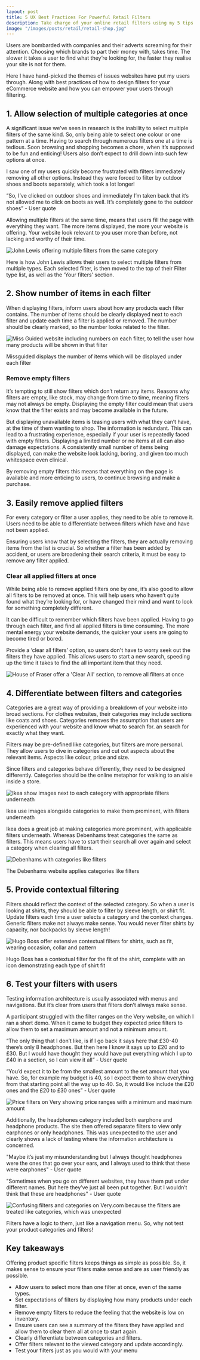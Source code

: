 ```yaml
---
layout: post
title: 5 UX Best Practices For Powerful Retail Filters
description: Take charge of your online retail filters using my 5 tips and tricks.
image: "/images/posts/retail/retail-shop.jpg"
---
```


<p class="summary">Users are bombarded with companies and their adverts screaming for their attention. Choosing which brands to part their money with, takes time. The slower it takes a user to find what they’re looking for, the faster they realise your site is not for them.</p>

Here I have hand-picked the themes of issues websites have put my users through. Along with best practices of how to design filters for your eCommerce website and how you can empower your users through filtering.

## 1. Allow selection of multiple categories at once

A significant issue we’ve seen in research is the inability to select multiple filters of the same kind. So, only being able to select one colour or one pattern at a time. Having to search through numerous filters one at a time is tedious. Soon browsing and shopping becomes a chore, when it’s supposed to be fun and enticing! Users also don’t expect to drill down into such few options at once.

I saw one of my users quickly become frustrated with filters immediately removing all other options. Instead they were forced to filter by outdoor shoes and boots separately, which took a lot longer!

<p class="quote">“So, I’ve clicked on outdoor shoes and immediately I’m taken back that it’s not allowed me to click on boots as well. It’s completely gone to the outdoor shoes” - User quote</p>

Allowing multiple filters at the same time, means that users fill the page with everything they want. The more items displayed, the more your website is offering. Your website look relevant to you user more than before, not lacking and worthy of their time.

<img src="/images/posts/retail/multiple-filters.png" alt="John Lewis offering multiple filters from the same category">

<p class="sidenote">Here is how John Lewis allows their users to select multiple filters from multiple types. Each selected filter, is then moved to the top of their Filter type list, as well as the ‘Your filters’ section.</p>

## 2. Show number of items in each filter

When displaying filters, inform users about how any products each filter contains. The number of items should be clearly displayed next to each filter and update each time a filter is applied or removed. The number should be clearly marked, so the number looks related to the filter.

<img src="/images/posts/retail/number-filters.png" alt="Miss Guided website including numbers on each filter, to tell the user how many products will be shown in that filter">
<p class="sidenote">Missguided displays the number of items which will be displayed under each filter</p>

### Remove empty filters

It’s tempting to still show filters which don’t return any items. Reasons why filters are empty, like stock, may change from time to time, meaning filters may not always be empty. Displaying the empty filter could mean that users know that the filter exists and may become available in the future.

But displaying unavailable items is teasing users with what they can’t have, at the time of them wanting to shop. The information is redundant. This can lead to a frustrating experience, especially if your user is repeatedly faced with empty filters. Displaying a limited number or no items at all can also damage expectations. A consistently small number of items being displayed, can make the website look lacking, boring, and given too much whitespace even clinical.

By removing empty filters this means that everything on the page is available and more enticing to users, to continue browsing and make a purchase.

## 3. Easily remove applied filters

For every category or filter a user applies, they need to be able to remove it. Users need to be able to differentiate between filters which have and have not been applied.

Ensuring users know that by selecting the filters, they are actually removing items from the list is crucial. So whether a filter has been added by accident, or users are broadening their search criteria, it must be easy to remove any filter applied.

### Clear all applied filters at once
While being able to remove applied filters one by one, it’s also good to allow all filters to be removed at once. This will help users who haven’t quite found what they’re looking for, or have changed their mind and want to look for something completely different.

It can be difficult to remember which filters have been applied. Having to go through each filter, and find all applied filters is time consuming. The more mental energy your website demands, the quicker your users are going to become tired or bored.

Provide a ‘clear all filters’ option, so users don't have to worry seek out the filters they have applied. This allows users to start a new search, speeding up the time it takes to find the all important item that they need.

<img src="/images/posts/retail/clear-all.png" alt="House of Fraser offer a 'Clear All' section, to remove all filters at once"/>

## 4. Differentiate between filters and categories

Categories are a great way of providing a breakdown of your website into broad sections. For clothes websites, their categories may include sections like coats and shoes. Categories removes the assumption that users are experienced with your website  and know what to search for. an search for exactly what they want.

Filters may be pre-defined like categories, but filters are more personal. They allow users to dive in categories and cut out aspects about the relevant items. Aspects like colour, price and size.

Since filters and categories behave differently, they need to be designed differently. Categories should be the online metaphor for walking to an aisle inside a store.

<img src="/images/posts/retail/ikea-categories.png" alt="Ikea show images next to each category with appropriate filters underneath"/>
<p class="sidenote">Ikea use images alongside categories to make them prominent, with filters underneath</p>

<p class="add-padding vertical">Ikea does a great job at making categories more prominent, with applicable filters underneath. Whereas Debenhams treat categories the same as filters. This means users have to start their search all over again and select a category when clearing all filters.</p>

<img src="/images/posts/retail/debenhams-categories.png" alt="Debenhams with categories like filters">
<p class="sidenote">The Debenhams website applies categories like filters</p>

## 5. Provide contextual filtering

Filters should reflect the context of the selected category. So when a user is looking at shirts, they should be able to filter by sleeve length, or shirt fit. Update filters each time a user selects a category and the context changes. Generic filters make not always make sense. You would never filter shirts by capacity, nor backpacks by sleeve length!

<img src="/images/posts/retail/hugo-boss-context.png" alt="Hugo Boss offer extensive contextual filters for shirts, such as fit, wearing occasion, collar and pattern">
<p class="sidenote">Hugo Boss has a contextual filter for the fit of the shirt, complete with an icon demonstrating each type of shirt fit</p>

## 6. Test your filters with users

Testing information architecture is usually associated with menus and navigations. But it’s clear from users that filters don’t always make sense.

A participant struggled with the filter ranges on the Very website, on which I ran a short demo. When it came to budget they expected price filters to allow them to set a maximum amount and not a minimum amount.

<p class="quote">“The only thing that I don’t like, is if I go back it says here that £30-40 there’s only 8 headphones. But then here I know it says up to £20 and to £30. But I would have thought they would have put everything which I up to £40 in a section, so I can view it all” - User quote</p>

<p class="quote">“You’d expect it to be from the smallest amount to the set amount that you have. So, for example my budget is 40, so I expect them to show everything from that starting point all the way up to 40. So, it would like include the £20 ones and the £20 to £30 ones” - User quote</p>

<img src="/images/posts/retail/very-prices.png" alt="Price filters on Very showing price ranges with a minimum and maximum amount" class="small add-margin vertical">

Additionally, the headphones category included both earphone and headphone products. The site then offered separate filters to view only earphones or only headphones. This was unexpected to the user and clearly shows a lack of testing where the information architecture is concerned.

<p class="quote">"Maybe it’s just my misunderstanding but I always thought headphones were the ones that go over your ears, and I always used to think that these were earphones" - User quote</p>

<p class="quote">"Sometimes when you go on different websites, they have them put under different names. But here they’ve just all been put together. But I wouldn’t think that these are headphones" - User quote</p>

<img alt="Confusing filters and categories on Very.com because the filters are treated like categories, which was unexpected" src="/images/posts/retail/very-headphones.png" class="add-margin vertical">

Filters have a logic to them, just like a navigation menu. So, why not test your product categories and filters!

## Key takeaways

Offering product specific filters keeps things as simple as possible. So, it makes sense to ensure your filters make sense and are as user friendly as possible.

- Allow users to select more than one filter at once, even of the same types.
- Set expectations of filters by displaying how many products under each filter.
- Remove empty filters to reduce the feeling that the website is low on inventory.
- Ensure users can see a summary of the filters they have applied and allow them to clear them all at once to start again.
- Clearly differentiate between categories and filters.
- Offer filters relevant to the viewed category and update accordingly.
- Test your filters just as you would with your menu
